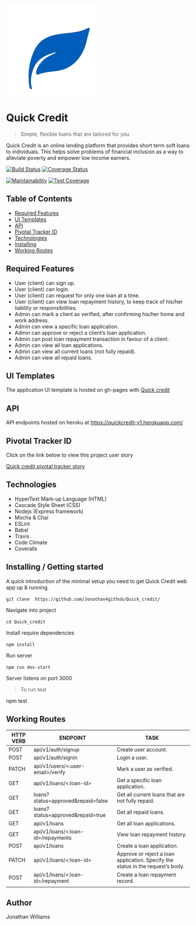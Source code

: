 ![Quick Credit](./client/public/img/logo.png)

# Quick Credit
> Simple, flexible loans that are tailored for you

Quick Credit is an online lending platform that provides short term soft loans to individuals. This
helps solve problems of financial inclusion as a way to alleviate poverty and empower low
income earners.

[![Build Status](https://travis-ci.org/Jonathan4github/Quick_credit.svg?branch=develop)](https://travis-ci.org/Jonathan4github/Quick_credit)
[![Coverage Status](https://coveralls.io/repos/github/Jonathan4github/Quick_credit/badge.svg)](https://coveralls.io/github/Jonathan4github/Quick_credit)


[![Maintainability](https://api.codeclimate.com/v1/badges/0877bb31e6b9859cf679/maintainability)](https://codeclimate.com/github/Jonathan4github/Quick_credit/maintainability)
[![Test Coverage](https://api.codeclimate.com/v1/badges/0877bb31e6b9859cf679/test_coverage)](https://codeclimate.com/github/Jonathan4github/Quick_credit/test_coverage)

## Table of Contents
- [Required Features](#required-features)
- [UI Templates](#ui-templates)
- [API](#api)
- [Pivotal Tracker ID](#pivotal-tracker-id)
- [Technologies](#technologies)
- [Installing](#installing)
- [Working Routes](#working-routes)

## Required Features
- User (client) can sign up.
- User (client) can login.
- User (client) can request for only one loan at a time.
- User (client) can view loan repayment history, to keep track of his/her liability or responsibilities.
- Admin can mark a client as verified, after confirming his/her home and work address.
- Admin can view a specific loan application.
- Admin can approve or reject a client’s loan application.
- Admin can post loan repayment transaction in favour of a client.
- Admin can view all loan applications.
- Admin can view all current loans (not fully repaid).
- Admin can view all repaid loans.

## UI Templates
The application UI template is hosted on gh-pages with [Quick credit](https://jonathan4github.github.io/Quick_credit/client/)

## API
API endpoints hosted on heroku at https://quickcredit-v1.herokuapp.com/

## Pivotal Tracker ID
Click on the link below to view this project user story

[Quick credit pivotal tracker story](https://www.pivotaltracker.com/n/projects/2326582)

## Technologies
- HyperText Mark-up Language (HTML)
- Cascade Style Sheet (CSS)
- Nodejs (Express framework)
- Mocha & Chai
- ESLint
- Babel
- Travis
- Code Climate
- Coveralls

## Installing / Getting started

A quick introduction of the minimal setup you need to get Quick Credit web app up &
running.

`git clone 
https://github.com/Jonathan4github/Quick_credit/`

Navigate into project

`cd Quick_credit`

Install require dependencies

`npm install`

Run server

`npm run dev-start`

Server listens on port 3000

> To run test

npm test

## Working Routes

| HTTP VERB | ENDPOINT                           | TASK                                                                            |
|-----------|------------------------------------|---------------------------------------------------------------------------------|
| POST      | api/v1/auth/signup                 | Create user account.                                                            |
| POST      | api/v1/auth/signin                 | Login a user.                                                                   |
| PATCH     | api/v1/users/<:user-email>/verify  | Mark a user as verified.                                                        |
| GET       | api/v1/loans/<:loan-id>            | Get a specific loan application.                                                |
| GET       | loans?status=approved&repaid=false | Get all current loans that are not fully repaid.                                |
| GET       | loans?status=approved&repaid=true  | Get all repaid loans.                                                           |
| GET       | api/v1/loans                       | Get all loan applications.                                                      |
| GET       | api/v1/loans/<:loan-id>/repayments | View loan repayment history.                                                    |
| POST      | api/v1/loans                       | Create a loan application.                                                      |
| PATCH     | api/v1/loans/<:loan-id>            | Approve or reject a loan application. Specify the status in the request’s body. |
| POST      | api/v1/loans/<:loan-id>/repayment  | Create a loan repayment record.                                                 |
|           |                                    |                                                                                 |

## Author
Jonathan Williams